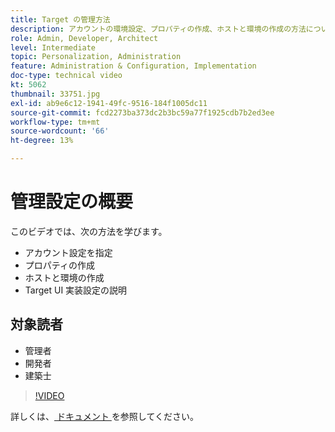 ```yaml
---
title: Target の管理方法
description: アカウントの環境設定、プロパティの作成、ホストと環境の作成の方法について説明します。 Target UI 実装設定の説明方法を説明します。
role: Admin, Developer, Architect
level: Intermediate
topic: Personalization, Administration
feature: Administration & Configuration, Implementation
doc-type: technical video
kt: 5062
thumbnail: 33751.jpg
exl-id: ab9e6c12-1941-49fc-9516-184f1005dc11
source-git-commit: fcd2273ba373dc2b3bc59a77f1925cdb7b2ed3ee
workflow-type: tm+mt
source-wordcount: '66'
ht-degree: 13%

---
```


# 管理設定の概要

このビデオでは、次の方法を学びます。

* アカウント設定を指定
* プロパティの作成
* ホストと環境の作成
* Target UI 実装設定の説明

## 対象読者

* 管理者
* 開発者
* 建築士

>[!VIDEO](https://video.tv.adobe.com/v/33751/?quality=12)

詳しくは、[ ドキュメント ](https://experienceleague.adobe.com/docs/target/using/administer/administrating-target.html?lang=ja) を参照してください。

